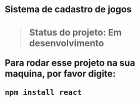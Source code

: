 <h1>Sistema de cadastro de jogos<h1>

>Status do projeto: Em desenvolvimento
>
Para rodar esse projeto na sua maquina, por favor digite:

````
npm install react
````
